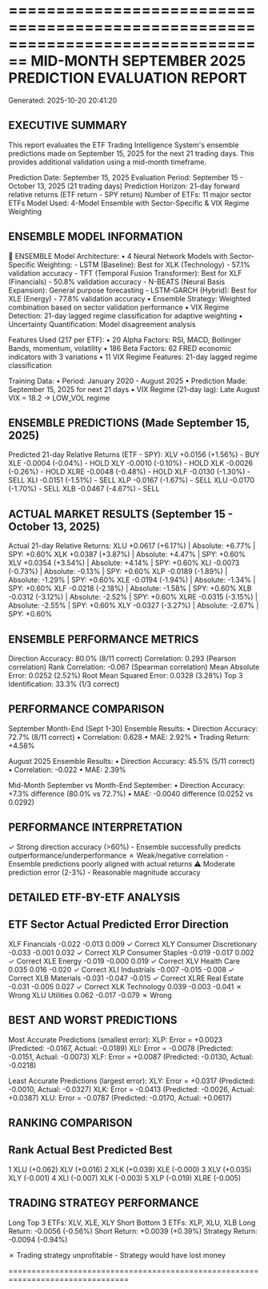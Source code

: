 ================================================================================
MID-MONTH SEPTEMBER 2025 PREDICTION EVALUATION REPORT
================================================================================
Generated: 2025-10-20 20:41:20

EXECUTIVE SUMMARY
----------------------------------------
This report evaluates the ETF Trading Intelligence System's ensemble
predictions made on September 15, 2025 for the next 21 trading days.
This provides additional validation using a mid-month timeframe.

Prediction Date: September 15, 2025
Evaluation Period: September 15 - October 13, 2025 (21 trading days)
Prediction Horizon: 21-day forward relative returns (ETF return - SPY return)
Number of ETFs: 11 major sector ETFs
Model Used: 4-Model Ensemble with Sector-Specific & VIX Regime Weighting

ENSEMBLE MODEL INFORMATION
----------------------------------------
🔗 ENSEMBLE Model Architecture:
  • 4 Neural Network Models with Sector-Specific Weighting:
    - LSTM (Baseline): Best for XLK (Technology) - 57.1% validation accuracy
    - TFT (Temporal Fusion Transformer): Best for XLF (Financials) - 50.8% validation accuracy
    - N-BEATS (Neural Basis Expansion): General purpose forecasting
    - LSTM-GARCH (Hybrid): Best for XLE (Energy) - 77.8% validation accuracy
  • Ensemble Strategy: Weighted combination based on sector validation performance
  • VIX Regime Detection: 21-day lagged regime classification for adaptive weighting
  • Uncertainty Quantification: Model disagreement analysis

Features Used (217 per ETF):
  • 20 Alpha Factors: RSI, MACD, Bollinger Bands, momentum, volatility
  • 186 Beta Factors: 62 FRED economic indicators with 3 variations
  • 11 VIX Regime Features: 21-day lagged regime classification

Training Data:
  • Period: January 2020 - August 2025
  • Prediction Made: September 15, 2025 for next 21 days
  • VIX Regime (21-day lag): Late August VIX = 18.2 → LOW_VOL regime

ENSEMBLE PREDICTIONS (Made September 15, 2025)
----------------------------------------
Predicted 21-day Relative Returns (ETF - SPY):
  XLV    +0.0156 (+1.56%) - BUY
  XLE    -0.0004 (-0.04%) - HOLD
  XLY    -0.0010 (-0.10%) - HOLD
  XLK    -0.0026 (-0.26%) - HOLD
  XLRE   -0.0048 (-0.48%) - HOLD
  XLF    -0.0130 (-1.30%) - SELL
  XLI    -0.0151 (-1.51%) - SELL
  XLP    -0.0167 (-1.67%) - SELL
  XLU    -0.0170 (-1.70%) - SELL
  XLB    -0.0467 (-4.67%) - SELL

ACTUAL MARKET RESULTS (September 15 - October 13, 2025)
----------------------------------------
Actual 21-day Relative Returns:
  XLU    +0.0617 (+6.17%) | Absolute: +6.77% | SPY: +0.60%
  XLK    +0.0387 (+3.87%) | Absolute: +4.47% | SPY: +0.60%
  XLV    +0.0354 (+3.54%) | Absolute: +4.14% | SPY: +0.60%
  XLI    -0.0073 (-0.73%) | Absolute: -0.13% | SPY: +0.60%
  XLP    -0.0189 (-1.89%) | Absolute: -1.29% | SPY: +0.60%
  XLE    -0.0194 (-1.94%) | Absolute: -1.34% | SPY: +0.60%
  XLF    -0.0218 (-2.18%) | Absolute: -1.58% | SPY: +0.60%
  XLB    -0.0312 (-3.12%) | Absolute: -2.52% | SPY: +0.60%
  XLRE   -0.0315 (-3.15%) | Absolute: -2.55% | SPY: +0.60%
  XLY    -0.0327 (-3.27%) | Absolute: -2.67% | SPY: +0.60%

ENSEMBLE PERFORMANCE METRICS
----------------------------------------
Direction Accuracy:      80.0% (8/11 correct)
Correlation:            0.293 (Pearson correlation)
Rank Correlation:       -0.067 (Spearman correlation)
Mean Absolute Error:    0.0252 (2.52%)
Root Mean Squared Error: 0.0328 (3.28%)
Top 3 Identification:   33.3% (1/3 correct)

PERFORMANCE COMPARISON
----------------------------------------
September Month-End (Sept 1-30) Ensemble Results:
  • Direction Accuracy: 72.7% (8/11 correct)
  • Correlation: 0.628
  • MAE: 2.92%
  • Trading Return: +4.58%

August 2025 Ensemble Results:
  • Direction Accuracy: 45.5% (5/11 correct)
  • Correlation: -0.022
  • MAE: 2.39%

Mid-Month September vs Month-End September:
  • Direction Accuracy: +7.3% difference (80.0% vs 72.7%)
  • MAE: -0.0040 difference (0.0252 vs 0.0292)

PERFORMANCE INTERPRETATION
----------------------------------------
✓ Strong direction accuracy (>60%) - Ensemble successfully predicts outperformance/underperformance
✗ Weak/negative correlation - Ensemble predictions poorly aligned with actual returns
⚠ Moderate prediction error (2-3%) - Reasonable magnitude accuracy

DETAILED ETF-BY-ETF ANALYSIS
----------------------------------------
ETF    Sector                      Actual  Predicted    Error  Direction
-----------------------------------------------------------------------------
XLF    Financials                  -0.022     -0.013    0.009  ✓ Correct
XLY    Consumer Discretionary      -0.033     -0.001    0.032  ✓ Correct
XLP    Consumer Staples            -0.019     -0.017    0.002  ✓ Correct
XLE    Energy                      -0.019     -0.000    0.019  ✓ Correct
XLV    Health Care                  0.035      0.016   -0.020  ✓ Correct
XLI    Industrials                 -0.007     -0.015   -0.008  ✓ Correct
XLB    Materials                   -0.031     -0.047   -0.015  ✓ Correct
XLRE   Real Estate                 -0.031     -0.005    0.027  ✓ Correct
XLK    Technology                   0.039     -0.003   -0.041    ✗ Wrong
XLU    Utilities                    0.062     -0.017   -0.079    ✗ Wrong

BEST AND WORST PREDICTIONS
----------------------------------------
Most Accurate Predictions (smallest error):
  XLP: Error = +0.0023 (Predicted: -0.0167, Actual: -0.0189)
  XLI: Error = -0.0078 (Predicted: -0.0151, Actual: -0.0073)
  XLF: Error = +0.0087 (Predicted: -0.0130, Actual: -0.0218)

Least Accurate Predictions (largest error):
  XLY: Error = +0.0317 (Predicted: -0.0010, Actual: -0.0327)
  XLK: Error = -0.0413 (Predicted: -0.0026, Actual: +0.0387)
  XLU: Error = -0.0787 (Predicted: -0.0170, Actual: +0.0617)

RANKING COMPARISON
----------------------------------------
Rank       Actual Best  Predicted Best
------------------------------------
1           XLU (+0.062)      XLV (+0.016) 
2           XLK (+0.039)      XLE (-0.000) 
3           XLV (+0.035)      XLY (-0.001) 
4           XLI (-0.007)      XLK (-0.003) 
5           XLP (-0.019)     XLRE (-0.005) 

TRADING STRATEGY PERFORMANCE
----------------------------------------
Long Top 3 ETFs:    XLV, XLE, XLY
Short Bottom 3 ETFs: XLP, XLU, XLB
Long Return:        -0.0056 (-0.56%)
Short Return:       +0.0039 (+0.39%)
Strategy Return:    -0.0094 (-0.94%)

✗ Trading strategy unprofitable - Strategy would have lost money

================================================================================